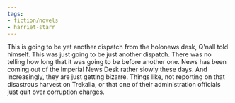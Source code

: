 ```yaml
---
tags:
- fiction/novels
- harriet-starr
---
```


This is going to be yet another dispatch from the holonews desk, Q'nall
told himself. This was just going to be just another dispatch. There was
no telling how long that it was going to be before another one. News has
been coming out of the Imperial News Desk rather slowly these days. And
increasingly, they are just getting bizarre. Things like, not reporting
on that disastrous harvest on Trekalia, or that one of their
administration officials just quit over corruption charges.

